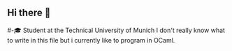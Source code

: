 ## Hi there 👋
#-🎓 Student at the Technical University of Munich
I don't really know what to write in this file but i currently like to program in OCaml.
<!--
Maybe add a picture of something?
-->
